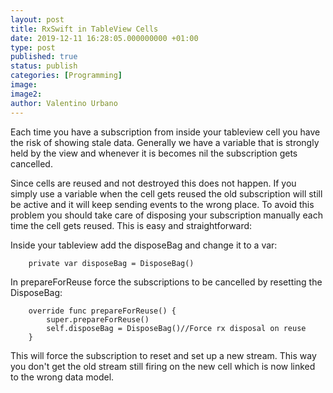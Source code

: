 ```yaml
---
layout: post
title: RxSwift in TableView Cells
date: 2019-12-11 16:28:05.000000000 +01:00
type: post
published: true
status: publish
categories: [Programming]
image:
image2:
author: Valentino Urbano
---
```



Each time you have a subscription from inside your tableview cell you have the risk of showing stale data. Generally we have a variable that is strongly held by the view and whenever it is becomes nil the subscription gets cancelled.

Since cells are reused and not destroyed this does not happen. If you simply use a variable when the cell gets reused the old subscription will still be active and it will keep sending events to the wrong place. To avoid this problem you should take care of disposing your subscription manually each time the cell gets reused. This is easy and straightforward:

Inside your tableview add the disposeBag and change it to a var:

```
    private var disposeBag = DisposeBag()
```

In prepareForReuse force the subscriptions to be cancelled by resetting the DisposeBag:

```
    override func prepareForReuse() {
        super.prepareForReuse()
        self.disposeBag = DisposeBag()//Force rx disposal on reuse
    }
```


This will force the subscription to reset and set up a new stream. This way you don't get the old stream still firing on the new cell which is now linked to the wrong data model.
